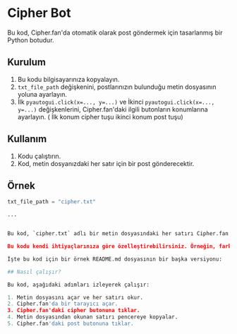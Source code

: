 # Cipher Bot

Bu kod, Cipher.fan'da otomatik olarak post göndermek için tasarlanmış bir Python botudur.

## Kurulum

1. Bu kodu bilgisayarınıza kopyalayın.
2. `txt_file_path` değişkenini, postlarınızın bulunduğu metin dosyasının yoluna ayarlayın.
3. İlk `pyautogui.click(x=..., y=...)` ve İkinci `pyautogui.click(x=..., y=...)` değişkenlerini, Cipher.fan'daki ilgili butonların konumlarına ayarlayın. ( İlk konum cipher tuşu ikinci konum post tuşu)

## Kullanım

1. Kodu çalıştırın.
2. Kod, metin dosyanızdaki her satır için bir post gönderecektir.

## Örnek

```python
txt_file_path = "cipher.txt"

...


Bu kod, `cipher.txt` adlı bir metin dosyasındaki her satırı Cipher.fan'da bir post olarak gönderecektir. İlk `pyautogui.click(x=..., y=...)` değişkeni, Cipher.fan'daki cipher butonunun konumunu temsil eder. İkinci `pyautogui.click(x=..., y=...)` değişkeni, Cipher.fan'daki post butonunun konumunu temsil eder.

Bu kodu kendi ihtiyaçlarınıza göre özelleştirebilirsiniz. Örneğin, farklı bir metin dosyası kullanmak veya farklı konumları kullanmak isteyebilirsiniz.

İşte bu kod için bir örnek README.md dosyasının bir başka versiyonu:

## Nasıl çalışır?

Bu kod, aşağıdaki adımları izleyerek çalışır:

1. Metin dosyasını açar ve her satırı okur.
2. Cipher.fan'da bir tarayıcı açar.
3. Cipher.fan'daki cipher butonuna tıklar.
4. Metin dosyasından okunan satırı pencereye kopyalar.
5. Cipher.fan'daki post butonuna tıklar.
